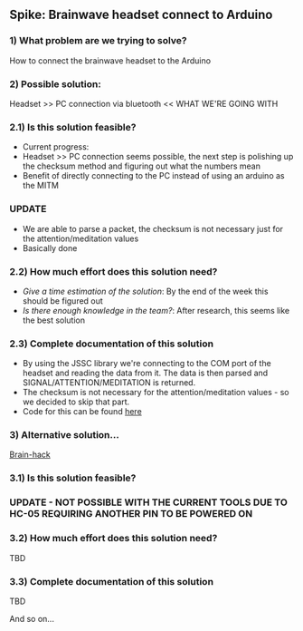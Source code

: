## Spike: Brainwave headset connect to Arduino

### 1) What problem are we trying to solve?

How to connect the brainwave headset to the Arduino

### 2) Possible solution:

Headset >> PC connection via bluetooth << WHAT WE'RE GOING WITH

### 2.1) Is this solution feasible?

- Current progress:
- Headset >> PC connection seems possible, the next step is polishing up the checksum method and figuring out what the numbers mean
- Benefit of directly connecting to the PC instead of using an arduino as the MITM
### UPDATE
- We are able to parse a packet, the checksum is not necessary just for the attention/meditation values 
- Basically done

### 2.2) How much effort does this solution need?

- _Give a time estimation of the solution_: By the end of the week this should be figured out
- _Is there enough knowledge in the team?_: After research, this seems like the best solution

### 2.3) Complete documentation of this solution

- By using the JSSC library we're connecting to the COM port of the headset and reading the data from it. The data is then parsed and SIGNAL/ATTENTION/MEDITATION is returned.
- The checksum is not necessary for the attention/meditation values - so we decided to skip that part.
- Code for this can be found [here](https://gitlab.com/kdg-ti/integration-2.1/22-23/team-3/project-planning/-/blob/main/src/Brainwaves.java)

### 3) Alternative solution...

[Brain-hack](https://frontiernerds.com/brain-hack)

### 3.1) Is this solution feasible?
### UPDATE - NOT POSSIBLE WITH THE CURRENT TOOLS DUE TO HC-05 REQUIRING ANOTHER PIN TO BE POWERED ON

### 3.2) How much effort does this solution need?
TBD

### 3.3) Complete documentation of this solution
TBD

And so on...
